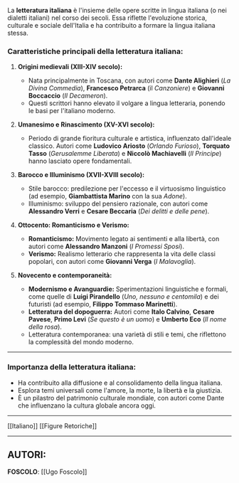 La **letteratura italiana** è l'insieme delle opere scritte in lingua italiana (o nei dialetti italiani) nel corso dei secoli. Essa riflette l'evoluzione storica, culturale e sociale dell'Italia e ha contribuito a formare la lingua italiana stessa.

### **Caratteristiche principali della letteratura italiana:**

1. **Origini medievali (XIII-XIV secolo):**
    
    - Nata principalmente in Toscana, con autori come **Dante Alighieri** (_La Divina Commedia_), **Francesco Petrarca** (il _Canzoniere_) e **Giovanni Boccaccio** (_Il Decameron_).
    - Questi scrittori hanno elevato il volgare a lingua letteraria, ponendo le basi per l'italiano moderno.
2. **Umanesimo e Rinascimento (XV-XVI secolo):**
    
    - Periodo di grande fioritura culturale e artistica, influenzato dall'ideale classico. Autori come **Ludovico Ariosto** (_Orlando Furioso_), **Torquato Tasso** (_Gerusalemme Liberata_) e **Niccolò Machiavelli** (_Il Principe_) hanno lasciato opere fondamentali.
3. **Barocco e Illuminismo (XVII-XVIII secolo):**
    
    - Stile barocco: predilezione per l'eccesso e il virtuosismo linguistico (ad esempio, **Giambattista Marino** con la sua _Adone_).
    - Illuminismo: sviluppo del pensiero razionale, con autori come **Alessandro Verri** e **Cesare Beccaria** (_Dei delitti e delle pene_).
4. **Ottocento: Romanticismo e Verismo:**
    
    - **Romanticismo:** Movimento legato ai sentimenti e alla libertà, con autori come **Alessandro Manzoni** (_I Promessi Sposi_).
    - **Verismo:** Realismo letterario che rappresenta la vita delle classi popolari, con autori come **Giovanni Verga** (_I Malavoglia_).
5. **Novecento e contemporaneità:**
    
    - **Modernismo e Avanguardie:** Sperimentazioni linguistiche e formali, come quelle di **Luigi Pirandello** (_Uno, nessuno e centomila_) e dei futuristi (ad esempio, **Filippo Tommaso Marinetti**).
    - **Letteratura del dopoguerra:** Autori come **Italo Calvino**, **Cesare Pavese**, **Primo Levi** (_Se questo è un uomo_) e **Umberto Eco** (_Il nome della rosa_).
    - Letteratura contemporanea: una varietà di stili e temi, che riflettono la complessità del mondo moderno.

---

### **Importanza della letteratura italiana:**

- Ha contribuito alla diffusione e al consolidamento della lingua italiana.
- Esplora temi universali come l'amore, la morte, la libertà e la giustizia.
- È un pilastro del patrimonio culturale mondiale, con autori come Dante che influenzano la cultura globale ancora oggi.

---
[[Italiano]]
[[Figure Retoriche]]

---
**AUTORI**:
---
**FOSCOLO**: [[Ugo Foscolo]]